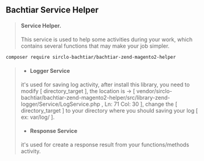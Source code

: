## Bachtiar Service Helper

> #### Service Helper.
> This service is used to help some activities during your work, which contains several functions that may make your job simpler.
```bash
composer require sirclo-bachtiar/bachtiar-zend-magento2-helper
```
> - #### Logger Service
> it's used for saving log activity, after install this library, you need to modify [ directory_target ], the location is -> [ vendor/sirclo-bachtiar/bachtiar-zend-magento2-helper/src/library-zend-logger/Service/LogService.php , Ln: 71 Col: 30 ], change the [ directory_target ] to your directory where you should saving your log [ ex: var/log/ ].
> - #### Response Service
> it's used for create a response result from your functions/methods activity.

